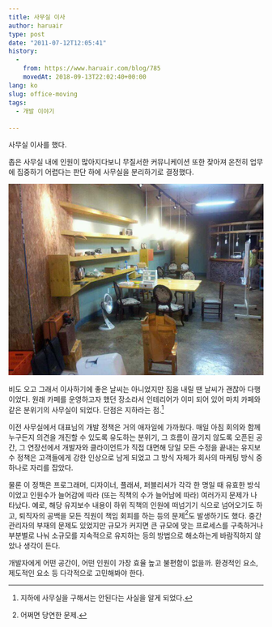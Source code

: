 ```yaml
---
title: 사무실 이사
author: haruair
type: post
date: "2011-07-12T12:05:41"
history:
  - 
    from: https://www.haruair.com/blog/785
    movedAt: 2018-09-13T22:02:40+00:00
lang: ko
slug: office-moving
tags:
  - 개발 이야기

---
```

사무실 이사를 했다.

좁은 사무실 내에 인원이 많아지다보니 무질서한 커뮤니케이션 또한 잦아져 온전히 업무에 집중하기 어렵다는 판단 하에 사무실을 분리하기로 결정했다.

![제주큐브 사무실 이사 전 모습](1310394275894.jpg)

비도 오고 그래서 이사하기에 좋은 날씨는 아니었지만 짐을 내릴 땐 날씨가 괜찮아 다행이었다. 원래 카페를 운영하고자 했던 장소라서 인테리어가 이미 되어 있어 마치 카페와 같은 분위기의 사무실이 되었다. 단점은 지하라는 점.[^2]

이전 사무실에서 대표님의 개발 정책은 거의 애자일에 가까웠다. 매일 아침 회의와 함께 누구든지 의견을 개진할 수 있도록 유도하는 분위기, 그 흐름이 끊기지 않도록 오픈된 공간, 그 연장선에서 개발자와 클라이언트가 직접 대면해 당일 모든 수정을 끝내는 유지보수 정책은 고객들에게 강한 인상으로 남게 되었고 그 방식 자체가 회사의 마케팅 방식 중 하나로 자리를 잡았다.

물론 이 정책은 프로그래머, 디자이너, 플래셔, 퍼블리셔가 각각 한 명일 때 유효한 방식이었고 인원수가 늘어감에 따라 (또는 직책의 수가 늘어남에 따라) 여러가지 문제가 나타났다. 예로, 해당 유지보수 내용이 하위 직책의 인원에 떠넘기기 식으로 넘어오기도 하고, 퇴직자의 공백을 모든 직원이 책임 회피를 하는 등의 문제[^3]도 발생하기도 했다. 중간 관리자의 부재의 문제도 있었지만 규모가 커지면 큰 규모에 맞는 프로세스를 구축하거나 부분별로 나눠 소규모를 지속적으로 유지하는 등의 방법으로 해소하는게 바람직하지 않았나 생각이 든다.

개발자에게 어떤 공간이, 어떤 인원이 가장 효율 높고 불편함이 없을까. 환경적인 요소, 제도적인 요소 등 다각적으로 고민해봐야 한다.

[^2]:    
    지하에 사무실을 구해서는 안된다는 사실을 알게 되었다.

[^3]:    
    어쩌면 당연한 문제.
